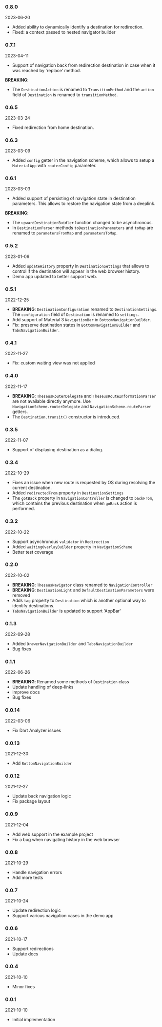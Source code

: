 ### 0.8.0
2023-06-20
- Added ability to dynamically identify a destination for redirection.
- Fixed: a context passed to nested navigator builder

### 0.7.1
2023-04-11
- Support of navigation back from redirection destination in case when it was reached by 'replace' method.

**BREAKING**:
- The `DestinationAction` is renamed to `TransitionMethod` and the `action` field of `Destination` is renamed to `transitionMethod`.

### 0.6.5
2023-03-24
- Fixed redirection from home destination.

### 0.6.3
2023-03-09
- Added `config` getter in the navigation scheme, which allows to setup a `MaterialApp` with `routerConfig` parameter.

### 0.6.1
2023-03-03
- Added support of persisting of navigation state in destination parameters. This allows to restore the navigation state from a deeplink.

**BREAKING**:
- The `upwardDestinationBuidler` function changed to be asynchronous.
- In `DestinationParser` methods `toDestinationParameters` and `toMap` are renamed to `parametersFromMap` and `parametersToMap`.

### 0.5.2
2023-01-06

- Added `updateHistory` property in `DestinationSettings` that allows to control if the destination will appear in the web browser history.
- Demo app updated to better support web.

### 0.5.1
2022-12-25

- **BREAKING**: `DestinationConfiguration` renamed to `DestinationSettings`. The `configuration` field of `Destination` is renamed to `settings`.
- Add support of Material 3 `NavigationBar` in `BottomNavigationBuilder`.
- Fix: preserve destination states in `BottomNavigationBuilder` and `TabsNavigationBuilder`.

### 0.4.1
2022-11-27

- Fix: custom waiting view was not applied

### 0.4.0
2022-11-17

- **BREAKING**: `TheseusRouterDelegate` and `TheseusRouteInformationParser` are not available directly anymore. Use `NavigationScheme.routerDelegate` and `NavigationScheme.routeParser` getters.
- The `Destination.transit()` constructor is introduced.

### 0.3.5
2022-11-07

- Support of displaying destination as a dialog.

### 0.3.4
2022-10-29

- Fixes an issue when new route is requested by OS during resolving the current destination.
- Added `redirectedFrom` property in `DestinationSettings`
- The `gotBack` property in `NavigationController` is changed to `backFrom`, which contains the previous destination when `goBack` action is performed.

### 0.3.2
2022-10-22

- Support asynchronous `validator` in `Redirection`
- Added `waitingOverlayBuilder` property in `NavigationScheme`
- Better test coverage

### 0.2.0
2022-10-02

- **BREAKING**: `TheseusNavigator` class renamed to `NavigationController`
- **BREAKING**: `DestinationLight` and `DefaultDestinationParameters` were removed
- Adds `tag` property to `Destination` which is another optional way to identify destinations.
- `TabsNavigationBuilder` is updated to support 'AppBar'

### 0.1.3
2022-09-28

- Added `DrawerNavigationBuilder` and `TabsNavigationBuilder`
- Bug fixes

### 0.1.1
2022-06-26

- **BREAKING**: Renamed some methods of `Destination` class
- Update handling of deep-links
- Improve docs
- Bug fixes

### 0.0.14
2022-03-06

- Fix Dart Analyzer issues

### 0.0.13
2021-12-30

- Add `BottomNavigationBuilder`

### 0.0.12
2021-12-27

- Update back navigation logic
- Fix package layout

### 0.0.9
2021-12-04

- Add web support in the example project
- Fix a bug when navigating history in the web browser

### 0.0.8
2021-10-29

- Handle navigation errors
- Add more tests

### 0.0.7
2021-10-24

- Update redirection logic
- Support various navigation cases in the demo app

### 0.0.6
2021-10-17

- Support redirections
- Update docs

### 0.0.4
2021-10-10

- Minor fixes

### 0.0.1
2021-10-10

- Initial implementation

